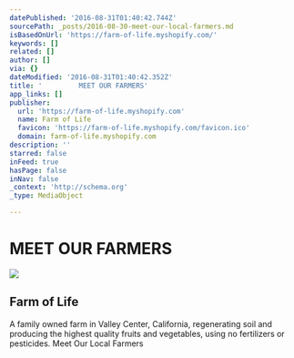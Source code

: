 ```yaml
---
datePublished: '2016-08-31T01:40:42.744Z'
sourcePath: _posts/2016-08-30-meet-our-local-farmers.md
isBasedOnUrl: 'https://farm-of-life.myshopify.com/'
keywords: []
related: []
author: []
via: {}
dateModified: '2016-08-31T01:40:42.352Z'
title: '         MEET OUR FARMERS'
app_links: []
publisher:
  url: 'https://farm-of-life.myshopify.com'
  name: Farm of Life
  favicon: 'https://farm-of-life.myshopify.com/favicon.ico'
  domain: farm-of-life.myshopify.com
description: ''
starred: false
inFeed: true
hasPage: false
inNav: false
_context: 'http://schema.org'
_type: MediaObject

---
```

# MEET OUR FARMERS

<article style=""><img src="https://s3-us-west-2.amazonaws.com/the-grid-img/p/8bb3f3ae8e356bc02f095854c94944a6f4313c06.jpg" /><h1>Farm of Life</h1></article>

A family owned farm in Valley Center, California, regenerating soil and producing the highest quality fruits and vegetables, using no fertilizers or pesticides. Meet Our Local Farmers